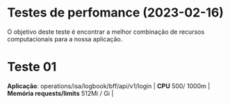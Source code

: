 # Testes de perfomance (2023-02-16)

O objetivo deste teste é encontrar a melhor combinação de recursos computacionais para a nossa aplicação.

# Teste 01

**Aplicação**: 
operations/isa/logbook/bff/api/v1/login |
**CPU**
500/ 1000m |
**Memória requests/limits**
512Mi / Gi |







